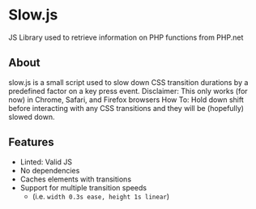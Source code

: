 # Slow.js

JS Library used to retrieve information on PHP functions from PHP.net

## About

slow.js is a small script used to slow down CSS transition durations by a predefined factor on a key press event.
Disclaimer: This only works (for now) in Chrome, Safari, and Firefox browsers
How To: Hold down shift before interacting with any CSS transitions and they will be (hopefully) slowed down.

## Features

<ul>
	<li>Linted: Valid JS</li>
	<li>No dependencies</li>
	<li>Caches elements with transitions</li>
	<li>Support for multiple transition speeds
		<ul>
			<li>(i.e. <code>width 0.3s ease, height 1s linear</code>)</li>
		</ul>
	</li>
</ul>